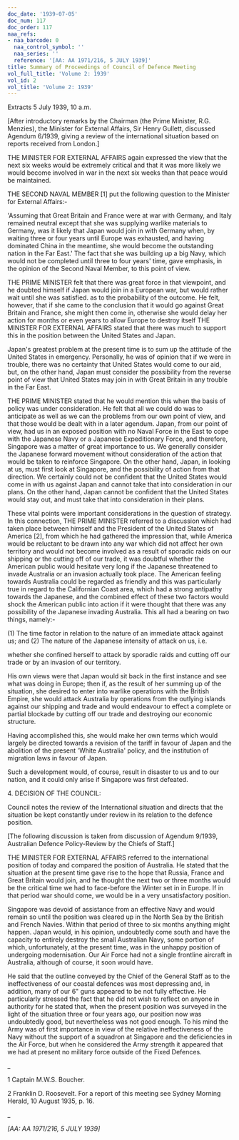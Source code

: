 ```yaml
---
doc_date: '1939-07-05'
doc_num: 117
doc_order: 117
naa_refs:
- naa_barcode: 0
  naa_control_symbol: ''
  naa_series: ''
  reference: '[AA: AA 1971/216, 5 JULY 1939]'
title: Summary of Proceedings of Council of Defence Meeting
vol_full_title: 'Volume 2: 1939'
vol_id: 2
vol_title: 'Volume 2: 1939'
---
```


Extracts 5 July 1939, 10 a.m.

[After introductory remarks by the Chairman (the Prime Minister, R.G. Menzies), the Minister for External Affairs, Sir Henry Gullett, discussed Agendum 6/1939, giving a review of the international situation based on reports received from London.]

THE MINISTER FOR EXTERNAL AFFAIRS again expressed the view that the next six weeks would be extremely critical and that it was more likely we would become involved in war in the next six weeks than that peace would be maintained.

THE SECOND NAVAL MEMBER [1] put the following question to the Minister for External Affairs:-

'Assuming that Great Britain and France were at war with Germany, and Italy remained neutral except that she was supplying warlike materials to Germany, was it likely that Japan would join in with Germany when, by waiting three or four years until Europe was exhausted, and having dominated China in the meantime, she would become the outstanding nation in the Far East.' The fact that she was building up a big Navy, which would not be completed until three to four years' time, gave emphasis, in the opinion of the Second Naval Member, to this point of view.

THE PRIME MINISTER felt that there was great force in that viewpoint, and he doubted himself if Japan would join in a European war, but would rather wait until she was satisfied. as to the probability of the outcome. He felt, however, that if she came to the conclusion that it would go against Great Britain and France, she might then come in, otherwise she would delay her action for months or even years to allow Europe to destroy itself THE MINISTER FOR EXTERNAL AFFAIRS stated that there was much to support this in the position between the United States and Japan.

Japan's greatest problem at the present time is to sum up the attitude of the United States in emergency. Personally, he was of opinion that if we were in trouble, there was no certainty that United States would come to our aid, but, on the other hand, Japan must consider the possibility from the reverse point of view that United States may join in with Great Britain in any trouble in the Far East.

THE PRIME MINISTER stated that he would mention this when the basis of policy was under consideration. He felt that all we could do was to anticipate as well as we can the problems from our own point of view, and that those would be dealt with in a later agendum. Japan, from our point of view, had us in an exposed position with no Naval Force in the East to cope with the Japanese Navy or a Japanese Expeditionary Force, and therefore, Singapore was a matter of great importance to us. We generally consider the Japanese forward movement without consideration of the action that would be taken to reinforce Singapore. On the other hand, Japan, in looking at us, must first look at Singapore, and the possibility of action from that direction. We certainly could not be confident that the United States would come in with us against Japan and cannot take that into consideration in our plans. On the other hand, Japan cannot be confident that the United States would stay out, and must take that into consideration in their plans.

These vital points were important considerations in the question of strategy. In this connection, THE PRIME MINISTER referred to a discussion which had taken place between himself and the President of the United States of America [2], from which he had gathered the impression that, while America would be reluctant to be drawn into any war which did not affect her own territory and would not become involved as a result of sporadic raids on our shipping or the cutting off of our trade, it was doubtful whether the American public would hesitate very long if the Japanese threatened to invade Australia or an invasion actually took place. The American feeling towards Australia could be regarded as friendly and this was particularly true in regard to the Californian Coast area, which had a strong antipathy towards the Japanese, and the combined effect of these two factors would shock the American public into action if it were thought that there was any possibility of the Japanese invading Australia. This all had a bearing on two things, namely:-

(1) The time factor in relation to the nature of an immediate attack against us; and (2) The nature of the Japanese intensity of attack on us, i.e.

whether she confined herself to attack by sporadic raids and cutting off our trade or by an invasion of our territory.

His own views were that Japan would sit back in the first instance and see what was doing in Europe; then if, as the result of her summing up of the situation, she desired to enter into warlike operations with the British Empire, she would attack Australia by operations from the outlying islands against our shipping and trade and would endeavour to effect a complete or partial blockade by cutting off our trade and destroying our economic structure.

Having accomplished this, she would make her own terms which would largely be directed towards a revision of the tariff in favour of Japan and the abolition of the present 'White Australia' policy, and the institution of migration laws in favour of Japan.

Such a development would, of course, result in disaster to us and to our nation, and it could only arise if Singapore was first defeated.

4\. DECISION OF THE COUNCIL:

Council notes the review of the International situation and directs that the situation be kept constantly under review in its relation to the defence position.

[The following discussion is taken from discussion of Agendum 9/1939, Australian Defence Policy-Review by the Chiefs of Staff.]

THE MINISTER FOR EXTERNAL AFFAIRS referred to the international position of today and compared the position of Australia. He stated that the situation at the present time gave rise to the hope that Russia, France and Great Britain would join, and he thought the next two or three months would be the critical time we had to face-before the Winter set in in Europe. If in that period war should come, we would be in a very unsatisfactory position.

Singapore was devoid of assistance from an effective Navy and would remain so until the position was cleared up in the North Sea by the British and French Navies. Within that period of three to six months anything might happen. Japan would, in his opinion, undoubtedly come south and have the capacity to entirely destroy the small Australian Navy, some portion of which, unfortunately, at the present time, was in the unhappy position of undergoing modernisation. Our Air Force had not a single frontline aircraft in Australia, although of course, it soon would have.

He said that the outline conveyed by the Chief of the General Staff as to the ineffectiveness of our coastal defences was most depressing and, in addition, many of our 6" guns appeared to be not fully effective. He particularly stressed the fact that he did not wish to reflect on anyone in authority for he stated that, when the present position was surveyed in the light of the situation three or four years ago, our position now was undoubtedly good, but nevertheless was not good enough. To his mind the Army was of first importance in view of the relative ineffectiveness of the Navy without the support of a squadron at Singapore and the deficiencies in the Air Force, but when he considered the Army strength it appeared that we had at present no military force outside of the Fixed Defences.

 _

1 Captain M.W.S. Boucher.

2 Franklin D. Roosevelt. For a report of this meeting see Sydney Morning Herald, 10 August 1935, p. 16.

_

 _[AA: AA 1971/216, 5 JULY 1939]_